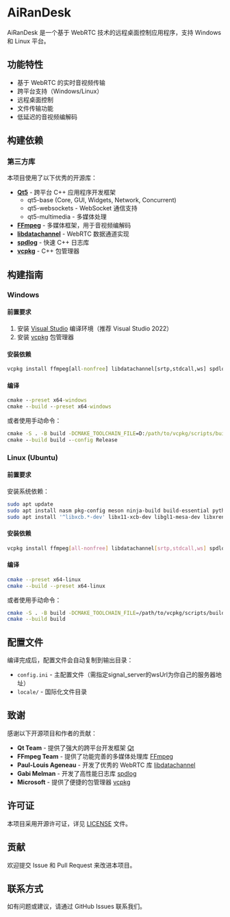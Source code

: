 # AiRanDesk

AiRanDesk 是一个基于 WebRTC 技术的远程桌面控制应用程序，支持 Windows 和 Linux 平台。

## 功能特性

- 基于 WebRTC 的实时音视频传输
- 跨平台支持（Windows/Linux）
- 远程桌面控制
- 文件传输功能
- 低延迟的音视频编解码

## 构建依赖

### 第三方库

本项目使用了以下优秀的开源库：

- **[Qt5](https://www.qt.io/)** - 跨平台 C++ 应用程序开发框架
  - qt5-base (Core, GUI, Widgets, Network, Concurrent)
  - qt5-websockets - WebSocket 通信支持
  - qt5-multimedia - 多媒体处理
- **[FFmpeg](https://ffmpeg.org/)** - 多媒体框架，用于音视频编解码
- **[libdatachannel](https://github.com/paullouisageneau/libdatachannel)** - WebRTC 数据通道实现
- **[spdlog](https://github.com/gabime/spdlog)** - 快速 C++ 日志库
- **[vcpkg](https://github.com/microsoft/vcpkg)** - C++ 包管理器

## 构建指南

### Windows

#### 前置要求

1. 安装 [Visual Studio](https://visualstudio.microsoft.com/) 编译环境（推荐 Visual Studio 2022）
2. 安装 [vcpkg](https://github.com/microsoft/vcpkg) 包管理器

#### 安装依赖

```cmd
vcpkg install ffmpeg[all-nonfree] libdatachannel[srtp,stdcall,ws] spdlog qt5-base[core,openssl] qt5-websockets qt5-multimedia --triplet=x64-windows
```

#### 编译

```cmd
cmake --preset x64-windows
cmake --build --preset x64-windows
```

或者使用手动命令：

```cmd
cmake -S . -B build -DCMAKE_TOOLCHAIN_FILE=D:/path/to/vcpkg/scripts/buildsystems/vcpkg.cmake -DVCPKG_TARGET_TRIPLET=x64-windows -G "Visual Studio 17 2022" -A x64
cmake --build build --config Release
```

### Linux (Ubuntu)

#### 前置要求

安装系统依赖：

```bash
sudo apt update
sudo apt install nasm pkg-config meson ninja-build build-essential python3 python3-jinja2 libdbus-1-dev libxi-dev libxtst-dev
sudo apt install '^libxcb.*-dev' libx11-xcb-dev libgl1-mesa-dev libxrender-dev libxi-dev libxkbcommon-dev libxkbcommon-x11-dev libfontconfig1-dev libfreetype6-dev libharfbuzz-dev
```

#### 安装依赖

```bash
vcpkg install ffmpeg[all-nonfree] libdatachannel[srtp,stdcall,ws] spdlog qt5-base[core,openssl] qt5-websockets qt5-multimedia --triplet=x64-linux
```

#### 编译

```bash
cmake --preset x64-linux
cmake --build --preset x64-linux
```

或者使用手动命令：

```bash
cmake -S . -B build -DCMAKE_TOOLCHAIN_FILE=/path/to/vcpkg/scripts/buildsystems/vcpkg.cmake -DVCPKG_TARGET_TRIPLET=x64-linux -G Ninja
cmake --build build
```

## 配置文件

编译完成后，配置文件会自动复制到输出目录：

- `config.ini` - 主配置文件（需指定signal_server的wsUrl为你自己的服务器地址）
- `locale/` - 国际化文件目录

## 致谢

感谢以下开源项目和作者的贡献：

- **Qt Team** - 提供了强大的跨平台开发框架 [Qt](https://www.qt.io/)
- **FFmpeg Team** - 提供了功能完善的多媒体处理库 [FFmpeg](https://ffmpeg.org/)
- **Paul-Louis Ageneau** - 开发了优秀的 WebRTC 库 [libdatachannel](https://github.com/paullouisageneau/libdatachannel)
- **Gabi Melman** - 开发了高性能日志库 [spdlog](https://github.com/gabime/spdlog)
- **Microsoft** - 提供了便捷的包管理器 [vcpkg](https://github.com/microsoft/vcpkg)

## 许可证

本项目采用开源许可证，详见 [LICENSE](LICENSE) 文件。

## 贡献

欢迎提交 Issue 和 Pull Request 来改进本项目。

## 联系方式

如有问题或建议，请通过 GitHub Issues 联系我们。
